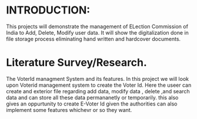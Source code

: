 # INTRODUCTION:
This projects will demonstrate the management of ELection Commission  of India to Add, Delete, Modify user data. It will show the digitalization done in file storage process eliminating hand written and hardcover documents.
# Literature Survey/Research.
The VoterId managment System and its features.
In this project we will look upon Voterid management system to create the Voter Id. Here the useer can create and exterior file regarding add data, modify data , delete ,and search data and can store all these data permananetly or temporarily. this also gives an oppurtunity to create E-Voter Id
given the authorities can also implement some features whichevr or so they want.
